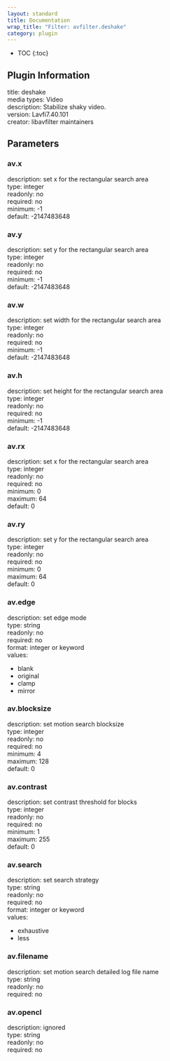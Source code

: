```yaml
---
layout: standard
title: Documentation
wrap_title: "Filter: avfilter.deshake"
category: plugin
---
```

* TOC
{:toc}

## Plugin Information

title: deshake  
media types:
Video  
description: Stabilize shaky video.  
version: Lavfi7.40.101  
creator: libavfilter maintainers  

## Parameters

### av.x

  
description:
set x for the rectangular search area  
type: integer  
readonly: no  
required: no  
minimum: -1  
default: -2147483648  

### av.y

  
description:
set y for the rectangular search area  
type: integer  
readonly: no  
required: no  
minimum: -1  
default: -2147483648  

### av.w

  
description:
set width for the rectangular search area  
type: integer  
readonly: no  
required: no  
minimum: -1  
default: -2147483648  

### av.h

  
description:
set height for the rectangular search area  
type: integer  
readonly: no  
required: no  
minimum: -1  
default: -2147483648  

### av.rx

  
description:
set x for the rectangular search area  
type: integer  
readonly: no  
required: no  
minimum: 0  
maximum: 64  
default: 0  

### av.ry

  
description:
set y for the rectangular search area  
type: integer  
readonly: no  
required: no  
minimum: 0  
maximum: 64  
default: 0  

### av.edge

  
description:
set edge mode  
type: string  
readonly: no  
required: no  
format: integer or keyword  
values:  

* blank
* original
* clamp
* mirror

### av.blocksize

  
description:
set motion search blocksize  
type: integer  
readonly: no  
required: no  
minimum: 4  
maximum: 128  
default: 0  

### av.contrast

  
description:
set contrast threshold for blocks  
type: integer  
readonly: no  
required: no  
minimum: 1  
maximum: 255  
default: 0  

### av.search

  
description:
set search strategy  
type: string  
readonly: no  
required: no  
format: integer or keyword  
values:  

* exhaustive
* less

### av.filename

  
description:
set motion search detailed log file name  
type: string  
readonly: no  
required: no  

### av.opencl

  
description:
ignored  
type: string  
readonly: no  
required: no  

